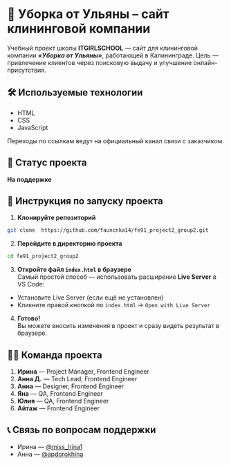# 🧼 Уборка от Ульяны – сайт клининговой компании

Учебный проект школы **ITGIRLSCHOOL** — сайт для клининговой компании ***«Уборка от Ульяны»***, работающей в Калининграде. Цель — привлечение клиентов через поисковую выдачу и улучшение онлайн-присутствия.

## 🛠️ Используемые технологии
- HTML  
- CSS  
- JavaScript

Переходы по ссылкам ведут на официальный канал связи с заказчиком.

## 📌 Статус проекта  
**На поддержке**

## 🚀 Инструкция по запуску проекта

1. **Клонируйте репозиторий**
```bash
git clone  https://github.com/fauncnka14/fe91_project2_group2.git
```

2. **Перейдите в директорию проекта**
```bash
cd fe91_project2_group2
```

3. **Откройте файл `index.html` в браузере**  
Самый простой способ — использовать расширение **Live Server** в VS Code:
- Установите Live Server (если ещё не установлен)
- Кликните правой кнопкой по `index.html` → `Open with Live Server`

4. **Готово!**  
Вы можете вносить изменения в проект и сразу видеть результат в браузере.

## 👩‍💻 Команда проекта
1. **Ирина** — Project Manager, Frontend Engineer  
2. **Анна Д.** — Tech Lead, Frontend Engineer  
3. **Анна** — Designer, Frontend Engineer  
4. **Яна** — QA, Frontend Engineer  
5. **Юлия** — QA, Frontend Engineer  
6. **Айтаж** — Frontend Engineer

## 📞 Связь по вопросам поддержки
- Ирина — [@miss_Irina1](https://t.me/miss_Irina1)  
- Анна — [@apdorokhina](https://t.me/apdorokhina)
